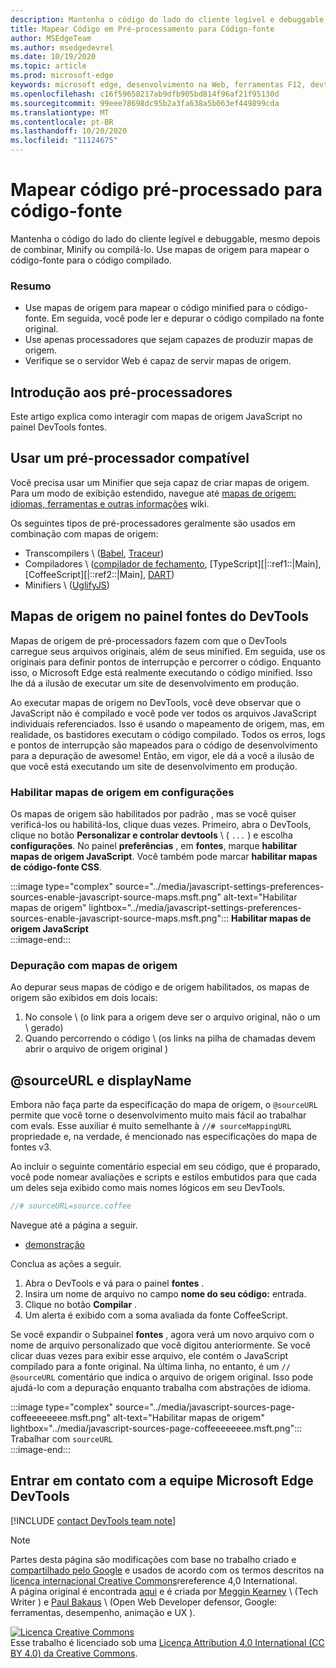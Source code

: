 ```yaml
---
description: Mantenha o código do lado do cliente legível e debuggable, mesmo depois de combinar, Minify ou compilá-lo.
title: Mapear Código em Pré-processamento para Código-fonte
author: MSEdgeTeam
ms.author: msedgedevrel
ms.date: 10/19/2020
ms.topic: article
ms.prod: microsoft-edge
keywords: microsoft edge, desenvolvimento na Web, ferramentas F12, devtools
ms.openlocfilehash: c16f59658217ab9dfb905bd814f96af21f95130d
ms.sourcegitcommit: 99eee78698dc95b2a3fa638a5b063ef449899cda
ms.translationtype: MT
ms.contentlocale: pt-BR
ms.lasthandoff: 10/20/2020
ms.locfileid: "11124675"
---
```

<!-- Copyright Meggin Kearney and Paul Bakaus

   Licensed under the Apache License, Version 2.0 (the "License");
   you may not use this file except in compliance with the License.
   You may obtain a copy of the License at

       https://www.apache.org/licenses/LICENSE-2.0

   Unless required by applicable law or agreed to in writing, software
   distributed under the License is distributed on an "AS IS" BASIS,
   WITHOUT WARRANTIES OR CONDITIONS OF ANY KIND, either express or implied.
   See the License for the specific language governing permissions and
   limitations under the License.  -->  

# Mapear código pré-processado para código-fonte  

Mantenha o código do lado do cliente legível e debuggable, mesmo depois de combinar, Minify ou compilá-lo.  Use mapas de origem para mapear o código-fonte para o código compilado.  

### Resumo  

*   Use mapas de origem para mapear o código minified para o código-fonte. Em seguida, você pode ler e depurar o código compilado na fonte original.  
*   Use apenas processadores que sejam capazes de produzir mapas de origem.  
*   Verifique se o servidor Web é capaz de servir mapas de origem.  
    
<!--todo: add link to preprocessors capable of producing Source Maps when section is available -->  
<!--[]: /web/tools/setup/setup-preprocessors?#supported_preprocessors ""  -->  

## Introdução aos pré-processadores  

Este artigo explica como interagir com mapas de origem JavaScript no painel DevTools fontes.  <!--For a first overview of what preprocessors are, how each may help, and how Source Maps work; see Set Up CSS & JS Preprocessors.  -->  

<!--todo: add link to Set Up CSS & JS Preprocessors when section is available -->  
<!--[]: /web/tools/setup/setup-preprocessors#debugging-and-editing-preprocessed-content ""  -->  

## Usar um pré-processador compatível  

Você precisa usar um Minifier que seja capaz de criar mapas de origem.  <!--For the most popular options, navigate to preprocessor support section.  -->  Para um modo de exibição estendido, navegue até [mapas de origem: idiomas, ferramentas e outras informações][GitHubWikiSourceMapsLanguagesTools] wiki.  

<!--todo: add link to see the preprocessor support section when section is available -->  
<!--[]: /web/tools/setup/setup-preprocessors?#supported_preprocessors ""  -->  

Os seguintes tipos de pré-processadores geralmente são usados em combinação com mapas de origem:  

*   Transcompilers \ ([Babel][BabelJS], [Traceur][GitHubWikiGoogleTraceurCompiler]\)  
*   Compiladores \ ([compilador de fechamento][GitHubGoogleClosureCompiler], [TypeScript][|::ref1::|Main], [CoffeeScript][|::ref2::|Main], [DART][DartMain]\)  
*   Minifiers \ ([UglifyJS][GitHubMishooUglifyJS]\)  
    
## Mapas de origem no painel fontes do DevTools  

Mapas de origem de pré-processadors fazem com que o DevTools carregue seus arquivos originais, além de seus minified.  Em seguida, use os originais para definir pontos de interrupção e percorrer o código.  Enquanto isso, o Microsoft Edge está realmente executando o código minified. Isso lhe dá a ilusão de executar um site de desenvolvimento em produção.  

Ao executar mapas de origem no DevTools, você deve observar que o JavaScript não é compilado e você pode ver todos os arquivos JavaScript individuais referenciados.  Isso é usando o mapeamento de origem, mas, em realidade, os bastidores executam o código compilado.  Todos os erros, logs e pontos de interrupção são mapeados para o código de desenvolvimento para a depuração de awesome!  Então, em vigor, ele dá a você a ilusão de que você está executando um site de desenvolvimento em produção.  

### Habilitar mapas de origem em configurações  

Os mapas de origem são habilitados por padrão <!--\(as of Microsoft Edge 39\)-->, mas se você quiser verificá-los ou habilitá-los, clique duas vezes. Primeiro, abra o DevTools, clique no botão **Personalizar e controlar devtools** \ ( `...` \) e escolha **configurações**.  No painel **preferências** , em **fontes**, marque **habilitar mapas de origem JavaScript**.  Você também pode marcar **habilitar mapas de código-fonte CSS**.  

:::image type="complex" source="../media/javascript-settings-preferences-sources-enable-javascript-source-maps.msft.png" alt-text="Habilitar mapas de origem" lightbox="../media/javascript-settings-preferences-sources-enable-javascript-source-maps.msft.png":::
   **Habilitar mapas de origem JavaScript**  
:::image-end:::  

### Depuração com mapas de origem  

Ao depurar seus mapas de código e de origem habilitados, os mapas de origem são exibidos em dois locais:  

1.  No console \ (o link para a origem deve ser o arquivo original, não o um \ gerado)  
1.  Quando percorrendo o código \ (os links na pilha de chamadas devem abrir o arquivo de origem original \)  
    
<!--todo: add link to debugging your code when section is available -->  
<!--[DebugBreakpointsStepCode]: ../debug/breakpoints/step-code.md ""  -->  

## @sourceURL e displayName  

Embora não faça parte da especificação do mapa de origem, o `@sourceURL` permite que você torne o desenvolvimento muito mais fácil ao trabalhar com evals.  Esse auxiliar é muito semelhante à `//# sourceMappingURL` propriedade e, na verdade, é mencionado nas especificações do mapa de fontes v3.  

Ao incluir o seguinte comentário especial em seu código, que é proparado, você pode nomear avaliações e scripts e estilos embutidos para que cada um deles seja exibido como mais nomes lógicos em seu DevTools.  

```javascript
//# sourceURL=source.coffee
```  

Navegue até a página a seguir.  

*   [demonstração][CssNinjaDemoSourceMapping]

Conclua as ações a seguir.  

1.  Abra o DevTools e vá para o painel **fontes** .  
1.  Insira um nome de arquivo no campo **nome do seu código:** entrada.  
1.  Clique no botão **Compilar** .  
1.  Um alerta é exibido com a soma avaliada da fonte CoffeeScript.  
    
Se você expandir o Subpainel **fontes** , agora verá um novo arquivo com o nome de arquivo personalizado que você digitou anteriormente.  Se você clicar duas vezes para exibir esse arquivo, ele contém o JavaScript compilado para a fonte original.  Na última linha, no entanto, é um `// @sourceURL` comentário que indica o arquivo de origem original.  Isso pode ajudá-lo com a depuração enquanto trabalha com abstrações de idioma.  

:::image type="complex" source="../media/javascript-sources-page-coffeeeeeeee.msft.png" alt-text="Habilitar mapas de origem" lightbox="../media/javascript-sources-page-coffeeeeeeee.msft.png":::
   Trabalhar com `sourceURL`  
:::image-end:::  

## Entrar em contato com a equipe Microsoft Edge DevTools

[!INCLUDE [contact DevTools team note](../includes/contact-devtools-team-note.md)]  

<!-- links -->  

[BabelJS]: https://babeljs.io "Babel é um compilador JavaScript"  

[CoffeeScriptMain]: https://coffeescript.org "CoffeeScript"  

[CssNinjaDemoSourceMapping]: https://www.thecssninja.com/demo/source_mapping/compile.html "Um exemplo simples de nomenclatura de eval//# sourceURL"  

[DartMain]: https://www.dartlang.org "Linguagem de programação DART"  

[GitHubGoogleClosureCompiler]: https://github.com/google/closure-compiler "Google/fechamento-compilador | GitHub"  

[GitHubMishooUglifyJS]: https://github.com/mishoo/UglifyJS "mishoo/UglifyJS | GitHub"  

[GitHubWikiSourceMapsLanguagesTools]: https://github.com/ryanseddon/source-map/wiki/Source-maps:-languages,-tools-and-other-info "Mapas de origem: idiomas, ferramentas e outras informações | Wiki do GitHub"  

[GitHubWikiGoogleTraceurCompiler]: https://github.com/google/traceur-compiler/wiki/Getting-Started "Introdução-Google/Traceur-Compiler | Wiki do GitHub"  

[TypeScriptMain]: https://www.typescriptlang.org "TypeScript"  

> [!NOTE]
> Partes desta página são modificações com base no trabalho criado e [compartilhado pelo Google][GoogleSitePolicies] e usados de acordo com os termos descritos na [licença internacional Creative Commons][CCA4IL]rereference 4,0 International.  
> A página original é encontrada [aqui](https://developers.google.com/web/tools/chrome-devtools/javascript/source-maps) e é criada por [Meggin Kearney][MegginKearney] \ (Tech Writer \) e [Paul Bakaus][PaulBakaus] \ (Open Web Developer defensor, Google: ferramentas, desempenho, animação e UX \).  

[![Licença Creative Commons][CCby4Image]][CCA4IL]  
Esse trabalho é licenciado sob uma [Licença Attribution 4.0 International (CC BY 4.0) da Creative Commons][CCA4IL].  

[CCA4IL]: https://creativecommons.org/licenses/by/4.0  
[CCby4Image]: https://i.creativecommons.org/l/by/4.0/88x31.png  
[GoogleSitePolicies]: https://developers.google.com/terms/site-policies  
[KayceBasques]: https://developers.google.com/web/resources/contributors/kaycebasques  
[MegginKearney]: https://developers.google.com/web/resources/contributors/megginkearney  
[PaulBakaus]: https://developers.google.com/web/resources/contributors/pbakaus  
